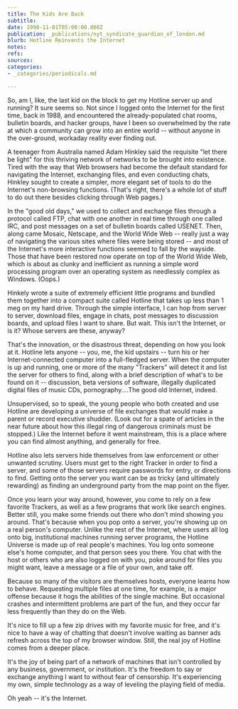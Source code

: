 ```yaml
---
title: The Kids Are Back
subtitle: 
date: 1998-11-01T05:00:00.000Z
publication: _publications/nyt_syndicate_guardian_of_london.md
blurb: Hotline Reinvents the Internet
notes: 
refs: 
sources: 
categories:
- _categories/periodicals.md

---
```

So, am I, like, the last kid on the block to get my Hotline server up and running? It sure seems so. Not since I logged onto the Internet for the first time, back in 1988, and encountered the already-populated chat rooms, bulletin boards, and hacker groups, have I been so overwhelmed by the rate at which a community can grow into an entire world -- without anyone in the over-ground, workaday reality ever finding out.

A teenager from Australia named Adam Hinkley said the requisite "let there be light" for this thriving network of networks to be brought into existence. Tired with the way that Web browsers had become the default standard for navigating the Internet, exchanging files, and even conducting chats, Hinkley sought to create a simpler, more elegant set of tools to do the Internet's non-browsing functions. (That's right, there's a whole lot of stuff to do out there besides clicking through Web pages.)

In the "good old days," we used to collect and exchange files through a protocol called FTP, chat with one another in real time through one called IRC, and post messages on a set of bulletin boards called USENET. Then, along came Mosaic, Netscape, and the World Wide Web -- really just a way of navigating the various sites where files were being stored -- and most of the Internet's more interactive functions seemed to fall by the wayside. Those that have been restored now operate on top of the World Wide Web, which is about as clunky and inefficient as running a simple word processing program over an operating system as needlessly complex as Windows. (Oops.)

Hinkely wrote a suite of extremely efficient little programs and bundled them together into a compact suite called Hotline that takes up less than 1 meg on my hard drive. Through the simple interface, I can hop from server to server, download files, engage in chats, post messages to discussion boards, and upload files I want to share. But wait. This isn't the Internet, or is it? Whose servers are these, anyway?

That's the innovation, or the disastrous threat, depending on how you look at it. Hotline lets anyone -- you, me, the kid upstairs -- turn his or her Internet-connected computer into a full-fledged server. When the computer is up and running, one or more of the many "Trackers" will detect it and list the server for others to find, along with a brief description of what's to be found on it -- discussion, beta versions of software, illegally duplicated digital files of music CDs, pornography....The good old Internet, indeed.

Unsupervised, so to speak, the young people who both created and use Hotline are developing a universe of file exchanges that would make a parent or record executive shudder. (Look out for a spate of articles in the near future about how this illegal ring of dangerous criminals must be stopped.) Like the Internet before it went mainstream, this is a place where you can find almost anything, and generally for free.

Hotline also lets servers hide themselves from law enforcement or other unwanted scrutiny. Users must get to the right Tracker in order to find a server, and some of those servers require passwords for entry, or directions to find. Getting onto the server you want can be as tricky (and ultimately rewarding) as finding an underground party from the map point on the flyer.

Once you learn your way around, however, you come to rely on a few favorite Trackers, as well as a few programs that work like search engines. Better still, you make some friends out there who don't mind showing you around. That's because when you pop onto a server, you're showing up on a real person's computer. Unlike the rest of the Internet, where users all log onto big, institutional machines running server programs, the Hotline Universe is made up of real people's machines. You log onto someone else's home computer, and that person sees you there. You chat with the host or others who are also logged on with you, poke around for files you might want, leave a message or a file of your own, and take off.

Because so many of the visitors are themselves hosts, everyone learns how to behave. Requesting multiple files at one time, for example, is a major offense because it hogs the abilities of the single machine. But occasional crashes and intermittent problems are part of the fun, and they occur far less frequently than they do on the Web.

It's nice to fill up a few zip drives with my favorite music for free, and it's nice to have a way of chatting that doesn't involve waiting as banner ads refresh across the top of my browser window. Still, the real joy of Hotline comes from a deeper place.

It's the joy of being part of a network of machines that isn't controlled by any business, government, or institution. It's the freedom to say or exchange anything I want to without fear of censorship. It's experiencing my own, simple technology as a way of leveling the playing field of media.

Oh yeah -- it's the Internet.